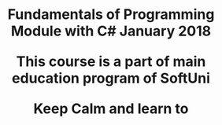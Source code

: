 <h1 align="center"><strong>Fundamentals of Programming Module with C# January 2018</strong>
<p align ="center"><strong>This course is a part of main education program of SoftUni</strong></p>
<p align="center">Keep Calm and learn to <code></p>
